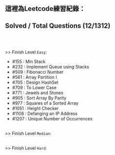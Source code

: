 這裡為Leetcode練習紀錄：
------

## Solved / Total Questions (12/1312)
 
<br>

<br> >> Finish Level `Easy`:

* #155 : Min Stack
* #232 : Implement Queue using Stacks
* #509 : Fibonacci Number
* #561 : Array Partition I
* #705 : Design HashSet
* #709 : To Lower Case
* #771 : Jewels and Stones
* #905 : Sort Array By Parity
* #977 : Squares of a Sorted Array
* #1051 : Height Checker
* #1108 : Defanging an IP Address
* #1207 : Unique Number of Occurrences

<br> >> Finish Level `Median`:
  

<br> >> Finish Level `Hard`:
